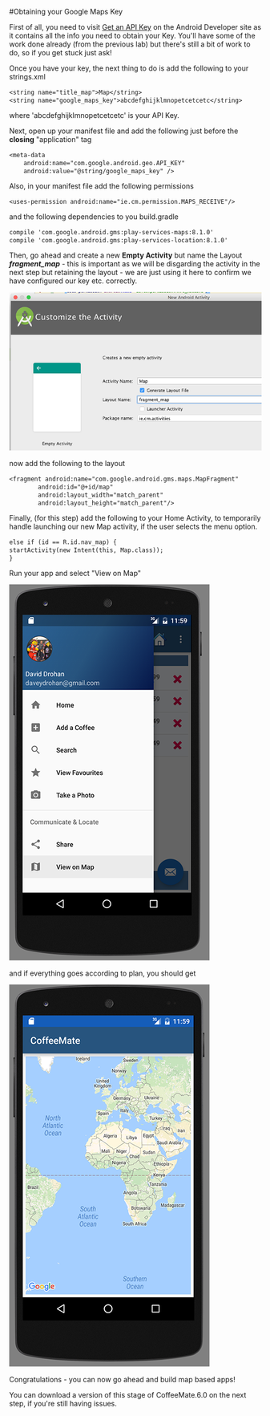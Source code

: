 #Obtaining your Google Maps Key

First of all, you need to visit [Get an API Key](https://developers.google.com/maps/documentation/android-api/signup) on the Android Developer site as it contains all the info you need to obtain your Key. You'll have some of the work done already (from the previous lab) but there's still a bit of work to do, so if you get stuck just ask!

Once you have your key, the next thing to do is add the following to your strings.xml

```
<string name="title_map">Map</string>
<string name="google_maps_key">abcdefghijklmnopetcetcetc</string>
```

where 'abcdefghijklmnopetcetcetc' is your API Key.

Next, open up your manifest file and add the following just before the **closing** "application" tag

```
<meta-data
    android:name="com.google.android.geo.API_KEY"
    android:value="@string/google_maps_key" />
```

Also, in your manifest file add the following permissions

```
<uses-permission android:name="ie.cm.permission.MAPS_RECEIVE"/>

```

and the following dependencies to you build.gradle

```
compile 'com.google.android.gms:play-services-maps:8.1.0'
compile 'com.google.android.gms:play-services-location:8.1.0'
```

Then, go ahead and create a new **Empty Activity** but name the Layout **_fragment_map_** - this is important as we will be disgarding the activity in the next step but retaining the layout - we are just using it here to confirm we have configured our key etc. correctly.

![](/session07/lab/img/lab0701.png)

now add the following to the layout

```
<fragment android:name="com.google.android.gms.maps.MapFragment" 
        android:id="@+id/map" 
        android:layout_width="match_parent" 
        android:layout_height="match_parent"/>

```

Finally, (for this step) add the following to your Home Activity, to temporarily handle launching our new Map activity, if the user selects the menu option.

```
else if (id == R.id.nav_map) { 
startActivity(new Intent(this, Map.class));
}

```
Run your app and select "View on Map"

![](/session07/lab/img/lab0702.png)

and if everything goes according to plan, you should get

![](/session07/lab/img/lab0703.png)


Congratulations - you can now go ahead and build map based apps!

You can download a version of this stage of CoffeeMate.6.0 on the next step, if you're still having issues.
